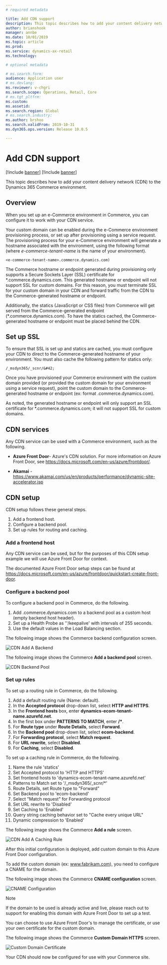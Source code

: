 ```yaml
---
# required metadata

title: Add CDN support
description: This topic describes how to add your content delivery network (CDN) to the Dynamics 365 Commerce environment.
author: brianshook
manager: annbe
ms.date: 10/01/2019
ms.topic: article
ms.prod: 
ms.service: dynamics-ax-retail
ms.technology: 

# optional metadata

# ms.search.form: 
audience: Application user
# ms.devlang: 
ms.reviewer: v-chgri
ms.search.scope: Operations, Retail, Core
# ms.tgt_pltfrm: 
ms.custom: 
ms.assetid: 
ms.search.region: Global
# ms.search.industry: 
ms.author: brshoo
ms.search.validFrom: 2019-10-31
ms.dyn365.ops.version: Release 10.0.5

---
```


# Add CDN support

[!include [banner](../includes/preview-banner.md)]
[!include [banner](../includes/banner.md)]

This topic describes how to add your content delivery network (CDN) to the Dynamics 365 Commerce environment.

## Overview

When you set up an e-Commerce environment in Commerce, you can configure it to work with your CDN service. 

Your custom domain can be enabled during the e-Commerce environment provisioning process, or set up after provisioning using a service request. The provisioning process for your e-Commerce environment will generate a hostname associated with the environment, using the following format (where *e-commerce-tenant-name* is the name of your environment). 

`<e-commerce-tenant-name>.commerce.dynamics.com)` 

The Commerce hostname or endpoint generated during provisioning only supports a Secure Sockets Layer (SSL) certificate for &#42;.commerce.dynamics.com. This generated hostname or endpoint will not support SSL for custom domains. For this reason, you must terminate SSL for your custom domain in your CDN and forward traffic from the CDN to the Commerce-generated hostname or endpoint. 

Additionally, the statics (JavaScript or CSS files) from Commerce will get served from the Commerce-generated endpoint (&#42;.commerce.dynamics.com). To have the statics cached, the Commerce-generated hostname or endpoint must be placed behind the CDN.

## Set up SSL

To ensure that SSL is set up and statics are cached, you must configure your CDN to direct to the Commerce-generated hostname of your environment. You must also cache the following pattern for statics only: 

`/_msdyn365/_scnr/&#42;`

Once you have provisioned your Commerce environment with the custom domain provided (or provided the custom domain for your environment using a service request), point the custom domain to the Commerce-generated hostname or endpoint (ex: format <e-commerce-tenant-name>.commerce.dynamics.com).

As noted, the generated hostname or endpoint will only support an SSL certificate for &#42;.commerce.dynamics.com; it will not support SSL for custom domains.

## CDN services

Any CDN service can be used with a Commerce environment, such as the following.

- **Azure Front Door**- Azure's CDN solution. For more information on Azure Front Door, see https://docs.microsoft.com/en-us/azure/frontdoor/.

- **Akamai** - https://www.akamai.com/us/en/products/performance/dynamic-site-accelerator.jsp

## CDN setup

CDN setup follows these general steps.

1. Add a frontend host.
1. Configure a backend pool.
1. Set up rules for routing and caching.

### Add a frontend host

Any CDN service can be used, but for the purposes of this CDN setup example we will use Azure Front Door for context. 

The documented Azure Front Door setup steps can be found at https://docs.microsoft.com/en-us/azure/frontdoor/quickstart-create-front-door.

### Configure a backend pool

To configure a backend pool in Commerce, do the following.

1. Add <ecom-tenant-name>.commerce.dynamics.com to a backend pool as a custom host (empty backend host header).
1. Set up a Health Probe as ''/keepalive' with intervals of 255 seconds.
1. Use the default values in the Load Balancing section.

The following image shows the Commerce backend configuration screen.

![CDN Add A Backend](/articles/commerce/media/CDN_BackendPool_Setup.png "CDN Add A Backend")

The following image shows the Commerce **Add a backend pool** screen.

![CDN Backend Pool](/articles/commerce/media/CDN_BackendPool.png "CDN Backend Pool")

### Set up rules

To set up a routing rule in Commerce, do the following.

1. Add a default routing rule (Name: default).
1. In the **Accepted protocol** drop-down list, select **HTTP and HTTPS**.
1. In the **Frontend hosts** box, enter **dynamics-ecom-tenant-name.azurefd.net**.
1. In the first box under **PATTERNS TO MATCH**, enter **/&#42;**.
1. For **Route type** under **Route Details**, select **Forward**.
1. In the **Backend pool**  drop-down list, select **ecom-backend**.
1. For **Forwarding protocol**, select **Match request**. 
1. For **URL rewrite**, select **Disabled**.
1. For **Caching**, select **Disabled**.

To set up a caching rule in Commerce, do the following.

1. Name the rule 'statics'
1. Set Accepted protocol to 'HTTP and HTTPS'
1. Set frontend hosts to 'dynamics-ecom-tenant-name.azurefd.net'
1. Patterns to Match set to '/_msdyn365/_scnr/*'
1. Route Details, set Route type to "Forward"
1. Set Backend pool to 'ecom-backend'
1. Select "Match request" for Forwarding protocol
1. Set URL rewrite to 'Disabled'
1. Set Caching to 'Enabled'
1. Query string caching behavior set to "Cache every unique URL"
1. Dynamic compression to 'Enabled'

The following image shows the Commerce **Add a rule** screen.

![CDN Add A Caching Rule](/articles/commerce/media/CDN_CachingRule.png)

After this initial configuration is deployed, add custom domain to this Azure Front Door configuration.

To add the custom domain (ex: www.fabrikam.com), you need to configure a CNAME for the domain.

The following image shows the Commerce **CNAME configuration** screen.

![CNAME Configuration](/articles/commerce/media/CNAME_Configuration.png)

>[!NOTE]
> If the domain to be used is already active and live, please reach out to support for enabling this domain with Azure Front Door to set up a test.

You can choose to use Azure Front Door's to manage the certificate, or use your own certificate for the custom domain.

The following image shows the Commerce **Custom Domain HTTPS** screen.

![Custom Domain Certificate](/articles/commerce/media/Custom_Domain_HTTPS.png)

Your CDN should now be configured for use with your Commerce site.


